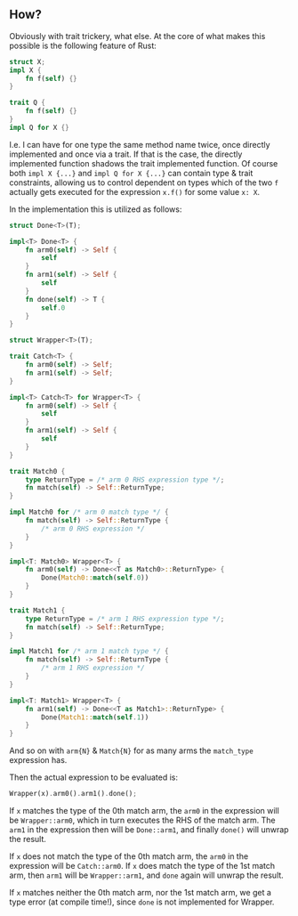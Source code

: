 ## How?

Obviously with trait trickery, what else. At the core of what makes this possible is the following feature of Rust:

```rs
struct X;
impl X {
    fn f(self) {}
}

trait Q {
    fn f(self) {}
}
impl Q for X {}
```

I.e. I can have for one type the same method name twice, once directly implemented and once via a trait. If that is the case, the directly implemented function shadows the trait implemented function. Of course both `impl X {...}` and `impl Q for X {...}` can contain type & trait constraints, allowing us to control dependent on types which of the two `f` actually gets executed for the expression `x.f()` for some value `x: X`.

In the implementation this is utilized as follows:

```rs
struct Done<T>(T);

impl<T> Done<T> {
    fn arm0(self) -> Self {
        self
    }
    fn arm1(self) -> Self {
        self
    }
    fn done(self) -> T {
        self.0
    }
}

struct Wrapper<T>(T);

trait Catch<T> {
    fn arm0(self) -> Self;
    fn arm1(self) -> Self;
}

impl<T> Catch<T> for Wrapper<T> {
    fn arm0(self) -> Self {
        self
    }
    fn arm1(self) -> Self {
        self
    }
}

trait Match0 {
    type ReturnType = /* arm 0 RHS expression type */;
    fn match(self) -> Self::ReturnType;
}

impl Match0 for /* arm 0 match type */ {
    fn match(self) -> Self::ReturnType {
        /* arm 0 RHS expression */
    }
}

impl<T: Match0> Wrapper<T> {
    fn arm0(self) -> Done<<T as Match0>::ReturnType> {
        Done(Match0::match(self.0))
    }
}

trait Match1 {
    type ReturnType = /* arm 1 RHS expression type */;
    fn match(self) -> Self::ReturnType;
}

impl Match1 for /* arm 1 match type */ {
    fn match(self) -> Self::ReturnType {
        /* arm 1 RHS expression */
    }
}

impl<T: Match1> Wrapper<T> {
    fn arm1(self) -> Done<<T as Match1>::ReturnType> {
        Done(Match1::match(self.1))
    }
}
```

And so on with `arm{N}` & `Match{N}` for as many arms the `match_type` expression has.

Then the actual expression to be evaluated is:

```rs
Wrapper(x).arm0().arm1().done();
```

If `x` matches the type of the 0th match arm, the `arm0` in the expression will be `Wrapper::arm0`, which in turn executes the RHS of the match arm. The `arm1` in the expression then will be `Done::arm1`, and finally `done()` will unwrap the result.

If `x` does not match the type of the 0th match arm, the `arm0` in the expression will be `Catch::arm0`. If `x` does match the type of the 1st match arm, then `arm1` will be `Wrapper::arm1`, and `done` again will unwrap the result.

If `x` matches neither the 0th match arm, nor the 1st match arm, we get a type error (at compile time!), since `done` is not implemented for Wrapper.
